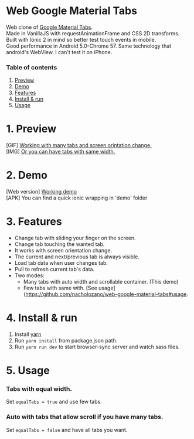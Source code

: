 # Web Google Material Tabs

Web clone of [Google Material Tabs](https://material.io/guidelines/components/tabs.html). <br>
Made in VanillaJS with requestAnimationFrame and CSS 2D transforms. <br>
Built with Ionic 2 in mind so better test touch events in mobile. <br>
Good performance in Android 5.0-Chrome 57. Same technology that android's WebView. I can't test it on iPhone.<br>

### Table of contents 
1. [Preview](#preview)
2. [Demo](#demo)
3. [Features](#features)
4. [Install & run](#install--run)
5. [Usage](#usage)

# 1. Preview

[GIF] [Working with many tabs and screen orintation change.](http://i.imgur.com/LQjH2uQ.gifv) <br>
[IMG] [Or you can have tabs with same width.](http://i.imgur.com/ZOWYl2v.png) <br>

# 2. Demo

[Web version] [Working demo](http://codepen.io/nacholozano/full/oWgJKo/) <br>
[APK] You can find a quick ionic wrapping in 'demo' folder

# 3. Features

- Change tab with sliding your finger on the screen.
- Change tab touching the wanted tab.
- It works with screen orientation change.
- The current and next/previous tab is always visible.
- Load tab data when user changes tab.
- Pull to refresh current tab's data.
- Two modes:
    - Many tabs with auto width and scrollable container. (This demo) <br>
    - Few tabs with same with. [See usage](https://github.com/nacholozano/web-google-material-tabs#usage. <br>
                  
# 4. Install & run

1. Install [yarn](https://yarnpkg.com/lang/en/)
2. Run `yarn install` from package.json path.
3. Run `yarn run dev` to start browser-sync server and watch sass files.

# 5. Usage

### Tabs with equal width.
Set `equalTabs = true` and use few tabs. 

### Auto with tabs that allow scroll if you have many tabs.
Set `equalTabs = false` and have all tabs you want.
